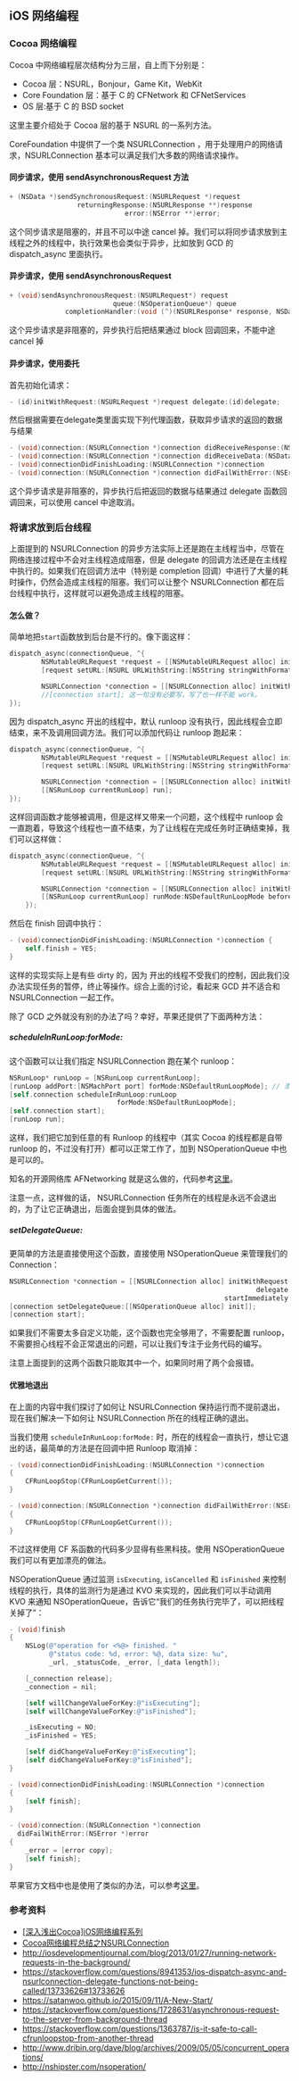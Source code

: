 
## iOS 网络编程

### Cocoa 网络编程

Cocoa 中网络编程层次结构分为三层，自上而下分别是：

* Cocoa 层：NSURL，Bonjour，Game Kit，WebKit
* Core Foundation 层：基于 C 的 CFNetwork 和 CFNetServices
* OS 层:基于 C 的 BSD socket

这里主要介绍处于 Cocoa 层的基于 NSURL 的一系列方法。

CoreFoundation 中提供了一个类 NSURLConnection ，用于处理用户的网络请求，NSURLConnection 基本可以满足我们大多数的网络请求操作。

#### 同步请求，使用 sendAsynchronousRequest 方法

```objective-c
+ (NSData *)sendSynchronousRequest:(NSURLRequest *)request
                 returningResponse:(NSURLResponse **)response
                             error:(NSError **)error;

```

这个同步请求是阻塞的，并且不可以中途 cancel 掉。我们可以将同步请求放到主线程之外的线程中，执行效果也会类似于异步，比如放到 GCD 的 dispatch_async 里面执行。

#### 异步请求，使用 sendAsynchronousRequest

```objective-c
+ (void)sendAsynchronousRequest:(NSURLRequest*) request
                          queue:(NSOperationQueue*) queue
              completionHandler:(void (^)(NSURLResponse* response, NSData* data, NSError* connectionError)) handler;
```
这个异步请求是非阻塞的，异步执行后把结果通过 block 回调回来，不能中途 cancel 掉

#### 异步请求，使用委托

首先初始化请求：

```objective-c
- (id)initWithRequest:(NSURLRequest *)request delegate:(id)delegate;
```

然后根据需要在delegate类里面实现下列代理函数，获取异步请求的返回的数据与结果

```objective-c
- (void)connection:(NSURLConnection *)connection didReceiveResponse:(NSURLResponse *)response
- (void)connection:(NSURLConnection *)connection didReceiveData:(NSData *)data
- (void)connectionDidFinishLoading:(NSURLConnection *)connection
- (void)connection:(NSURLConnection *)connection didFailWithError:(NSError *)error
```

这个异步请求是非阻塞的，异步执行后把返回的数据与结果通过 delegate 函数回调回来，可以使用 cancel 中途取消。

### 将请求放到后台线程

上面提到的 NSURLConnection 的异步方法实际上还是跑在主线程当中，尽管在网络连接过程中不会对主线程造成阻塞，但是 delegate 的回调方法还是在主线程中执行的。如果我们在回调方法中（特别是 completion 回调）中进行了大量的耗时操作，仍然会造成主线程的阻塞。我们可以让整个 NSURLConnection 都在后台线程中执行，这样就可以避免造成主线程的阻塞。

#### 怎么做？

简单地把`start`函数放到后台是不行的。像下面这样：


```objective-c
dispatch_async(connectionQueue, ^{
        NSMutableURLRequest *request = [[NSMutableURLRequest alloc] init];
        [request setURL:[NSURL URLWithString:[NSString stringWithFormat:someURL]]];

        NSURLConnection *connection = [[NSURLConnection alloc] initWithRequest:request delegate:self]; // 没有设置 startImmediately 为 NO，会立即开始
        //[connection start]; 这一句没有必要写，写了也一样不能 work。
});
```

因为 dispatch_async 开出的线程中，默认 runloop 没有执行，因此线程会立即结束，来不及调用回调方法。我们可以添加代码让 runloop 跑起来：

```objective-c
dispatch_async(connectionQueue, ^{
        NSMutableURLRequest *request = [[NSMutableURLRequest alloc] init];
        [request setURL:[NSURL URLWithString:[NSString stringWithFormat:someURL]]];

        NSURLConnection *connection = [[NSURLConnection alloc] initWithRequest:request delegate:self];
        [[NSRunLoop currentRunLoop] run];
});
```

这样回调函数才能够被调用，但是这样又带来一个问题，这个线程中 runloop 会一直跑着，导致这个线程也一直不结束，为了让线程在完成任务时正确结束掉，我们可以这样做：

```objective-c
dispatch_async(connectionQueue, ^{
        NSMutableURLRequest *request = [[NSMutableURLRequest alloc] init];
        [request setURL:[NSURL URLWithString:[NSString stringWithFormat:someURL]]];

        NSURLConnection *connection = [[NSURLConnection alloc] initWithRequest:request delegate:self];
        [[NSRunLoop currentRunLoop] runMode:NSDefaultRunLoopMode beforeDate:[NSDate distantFuture]];
    }); 
```

然后在 finish 回调中执行： 


```objective-c
- (void)connectionDidFinishLoading:(NSURLConnection *)connection {
    self.finish = YES;
}
```

这样的实现实际上是有些 dirty 的，因为 开出的线程不受我们的控制，因此我们没办法实现任务的暂停，终止等操作。综合上面的讨论，看起来 GCD 并不适合和 NSURLConnection 一起工作。

除了 GCD 之外就没有别的办法了吗？幸好，苹果还提供了下面两种方法：

##### scheduleInRunLoop:forMode:

这个函数可以让我们指定 NSURLConnection 跑在某个 runloop：

```objective-c
NSRunLoop* runLoop = [NSRunLoop currentRunLoop];
[runLoop addPort:[NSMachPort port] forMode:NSDefaultRunLoopMode]; // 添加 inputSource，让 runloop 保持 alive
[self.connection scheduleInRunLoop:runLoop
                           forMode:NSDefaultRunLoopMode];   
[self.connection start];
[runLoop run];
```

这样，我们把它加到任意的有 Runloop 的线程中（其实 Cocoa 的线程都是自带 runloop 的，不过没有打开）都可以正常工作了，加到 NSOperationQueue 中也是可以的。

知名的开源网络库 AFNetworking 就是这么做的，代码参考[这里](https://github.com/AFNetworking/AFNetworking/blob/master/AFNetworking/AFURLConnectionOperation.m#L157)。

注意一点，这样做的话， NSURLConnection 任务所在的线程是永远不会退出的，为了让它正确退出，后面会提到具体的做法。

##### setDelegateQueue:

更简单的方法是直接使用这个函数，直接使用 NSOperationQueue 来管理我们的 Connection：

```objective-c
NSURLConnection *connection = [[NSURLConnection alloc] initWithRequest:aURLRequest
                                                              delegate:self
                                                      startImmediately:NO];
[connection setDelegateQueue:[[NSOperationQueue alloc] init]];
[connection start];
```

如果我们不需要太多自定义功能，这个函数也完全够用了，不需要配置 runloop，不需要担心线程不会正常退出的问题，可以让我们专注于业务代码的编写。


注意上面提到的这两个函数只能取其中一个，如果同时用了两个会报错。

#### 优雅地退出

在上面的内容中我们探讨了如何让 NSURLConnection 保持运行而不提前退出，现在我们解决一下如何让 NSURLConnection 所在的线程正确的退出。

当我们使用 `scheduleInRunLoop:forMode:` 时，所在的线程会一直执行，想让它退出的话，最简单的方法是在回调中把 Runloop 取消掉：

```objective-c
- (void)connectionDidFinishLoading:(NSURLConnection *)connection
{
    CFRunLoopStop(CFRunLoopGetCurrent());
}

- (void)connection:(NSURLConnection *)connection didFailWithError:(NSError *)error
{
    CFRunLoopStop(CFRunLoopGetCurrent());
}
```

不过这样使用 CF 系函数的代码多少显得有些黑科技。使用 NSOperationQueue 我们可以有更加漂亮的做法。

NSOperationQueue 通过监测 `isExecuting`, `isCancelled` 和 `isFinished` 来控制线程的执行，具体的监测行为是通过 KVO 来实现的，因此我们可以手动调用 KVO 来通知 NSOperationQueue，告诉它“我们的任务执行完毕了，可以把线程关掉了”：

```objective-c
- (void)finish
{
    NSLog(@"operation for <%@> finished. "
          @"status code: %d, error: %@, data size: %u",
          _url, _statusCode, _error, [_data length]);

    [_connection release];
    _connection = nil;

    [self willChangeValueForKey:@"isExecuting"];
    [self willChangeValueForKey:@"isFinished"];

    _isExecuting = NO;
    _isFinished = YES;

    [self didChangeValueForKey:@"isExecuting"];
    [self didChangeValueForKey:@"isFinished"];
}

- (void)connectionDidFinishLoading:(NSURLConnection *)connection
{
    [self finish];
}

- (void)connection:(NSURLConnection *)connection
  didFailWithError:(NSError *)error
{
    _error = [error copy];
    [self finish];
}
```

苹果官方文档中也是使用了类似的办法，可以参考[这里](https://developer.apple.com/library/ios/documentation/General/Conceptual/ConcurrencyProgrammingGuide/OperationObjects/OperationObjects.html#//apple_ref/doc/uid/TP40008091-CH101-SW1)。

### 参考资料

* [[深入浅出Cocoa]iOS网络编程系列](http://blog.csdn.net/kesalin/article/details/8798039)
* [Cocoa网络编程总结之NSURLConnection](http://helloitworks.com/771.html)
* http://iosdevelopmentjournal.com/blog/2013/01/27/running-network-requests-in-the-background/
* https://stackoverflow.com/questions/8941353/ios-dispatch-async-and-nsurlconnection-delegate-functions-not-being-called/13733626#13733626
* https://satanwoo.github.io/2015/09/11/A-New-Start/
* https://stackoverflow.com/questions/1728631/asynchronous-request-to-the-server-from-background-thread
* https://stackoverflow.com/questions/1363787/is-it-safe-to-call-cfrunloopstop-from-another-thread
* http://www.dribin.org/dave/blog/archives/2009/05/05/concurrent_operations/
* http://nshipster.com/nsoperation/